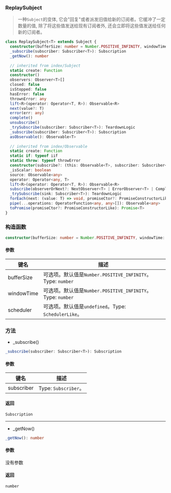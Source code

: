 ### ReplaySubject <icon badge type='function'/>
> 一种`Subject`的变体, 它会"回复"或者派发旧值给新的订阅者。它缓冲了一定数量的值, 除了将这些值发送给现有订阅者外, 还会立即将这些值发送给任何新的订阅者。
```ts
class ReplaySubject<T> extends Subject {
  constructor(bufferSize: number = Number.POSITIVE_INFINITY, windowTime: number = Number.POSITIVE_INFINITY, scheduler?: SchedulerLike)
  _subscribe(subscriber: Subscriber<T>): Subscription
  _getNow(): number
 
  // inherited from index/Subject
  static create: Function
  constructor()
  observers: Observer<T>[]
  closed: false
  isStopped: false
  hasError: false
  thrownError: any
  lift<R>(operator: Operator<T, R>): Observable<R>
  next(value?: T)
  error(err: any)
  complete()
  unsubscribe()
  _trySubscribe(subscriber: Subscriber<T>): TeardownLogic
  _subscribe(subscriber: Subscriber<T>): Subscription
  asObservable(): Observable<T>
 
  // inherited from index/Observable
  static create: Function
  static if: typeof iif
  static throw: typeof throwError
  constructor(subscribe?: (this: Observable<T>, subscriber: Subscriber<T>) => TeardownLogic)
  _isScalar: boolean
  source: Observable<any>
  operator: Operator<any, T>
  lift<R>(operator: Operator<T, R>): Observable<R>
  subscribe(observerOrNext?: NextObserver<T> | ErrorObserver<T> | CompletionObserver<T> | ((value: T) => void), error?: (error: any) => void, complete?: () => void): Subscription
  _trySubscribe(sink: Subscriber<T>): TeardownLogic
  forEach(next: (value: T) => void, promiseCtor?: PromiseConstructorLike): Promise<void>
  pipe(...operations: OperatorFunction<any, any>[]): Observable<any>
  toPromise(promiseCtor?: PromiseConstructorLike): Promise<T>
}
```
### 构造函数
```ts
constructor(bufferSize: number = Number.POSITIVE_INFINITY, windowTime: number = Number.POSITIVE_INFINITY, scheduler?: SchedulerLike)
```
#### 参数
| 键名 | 描述 |
| --- | --- |
| bufferSize | 可选项。默认值是`Number.POSITIVE_INFINITY`。Type: `number` |
| windowTime | 可选项。默认值是`Number.POSITIVE_INFINITY`。Type: `number` |
| scheduler | 可选项。默认值是`undefined`。Type: `SchedulerLike`。 |
### 方法
* _subscribe()

```ts
_subscribe(subscriber: Subscriber<T>): Subscription
```
#### 参数
| 键名 | 描述 |
| --- | --- |
| subscriber | Type: `Subscriber`。|
#### 返回
`Subscription`

---
* _getNow()

```ts
_getNow(): number
```
#### 参数
没有参数
#### 返回
`number`
